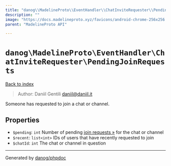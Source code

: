 ```yaml
---
title: "danog\\MadelineProto\\EventHandler\\ChatInviteRequester\\PendingJoinRequests: Someone has requested to join a chat or channel."
description: ""
image: "https://docs.madelineproto.xyz/favicons/android-chrome-256x256.png"
parent: "MadelineProto API"

---
```

# `danog\MadelineProto\EventHandler\ChatInviteRequester\PendingJoinRequests`
[Back to index](../../../../index.html)

> Author: Daniil Gentili <daniil@daniil.it>  
  

Someone has requested to join a chat or channel.  



## Properties
* `$pending`: `int` Number of pending [join requests »](https://core.telegram.org/api/invites#join-requests) for the chat or channel
* `$recent`: `list<int>` IDs of users that have recently requested to join
* `$chatId`: `int` The chat or channel in question
---
Generated by [danog/phpdoc](https://phpdoc.daniil.it)
